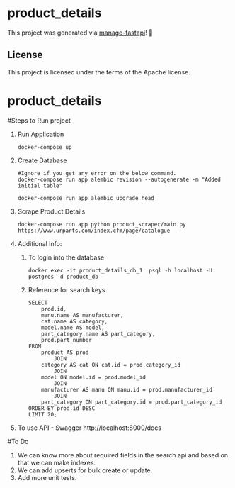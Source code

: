 # product_details

This project was generated via [manage-fastapi](https://ycd.github.io/manage-fastapi/)! :tada:

## License

This project is licensed under the terms of the Apache license.
# product_details

#Steps to Run project
1. Run Application
    ```
    docker-compose up 
    ```

2. Create Database
    ```
    #Ignore if you get any error on the below command.
    docker-compose run app alembic revision --autogenerate -m "Added initial table"

    docker-compose run app alembic upgrade head
    ``` 

3. Scrape Product Details
    ```
    docker-compose run app python product_scraper/main.py https://www.urparts.com/index.cfm/page/catalogue
    ```


4. Additional Info:
    1.  To login into the database
        ``` 
        docker exec -it product_details_db_1  psql -h localhost -U postgres -d product_db
        ```
    2. Reference for search keys
        ```
        SELECT 
            prod.id,
            manu.name AS manufacturer,
            cat.name AS category,
            model.name AS model,
            part_category.name AS part_category,
            prod.part_number
        FROM
            product AS prod
                JOIN
            category AS cat ON cat.id = prod.category_id
                JOIN
            model ON model.id = prod.model_id
                JOIN
            manufacturer AS manu ON manu.id = prod.manufacturer_id
                JOIN
            part_category ON part_category.id = prod.part_category_id
        ORDER BY prod.id DESC
        LIMIT 20;
        ```

5.  To use API - Swagger
http://localhost:8000/docs


#To Do
1. We can know more about required fields in the search api
and based on that we can make indexes.
2. We can add upserts for bulk create or update.
3. Add more unit tests.